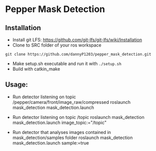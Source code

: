# Pepper Mask Detection

## Installation

- Install git LFS: https://github.com/git-lfs/git-lfs/wiki/Installation
- Clone to SRC folder of your ros workspace
```
git clone https://github.com/dannyP1203/pepper_mask_detection.git
```
- Make setup.sh executable and run it with `./setup.sh`
- Build with catkin_make

## Usage:

- Run detector listening on topic /pepper/camera/front/image_raw/compressed
	roslaunch mask_detection mask_detection.launch


- Run detector listening on topic /topic
	roslaunch mask_detection mask_detection.launch image_topic:="/topic"


- Run detector that analyses images contained in mask_detection/samples folder
	roslaunch mask_detection mask_detection.launch sample:=true

